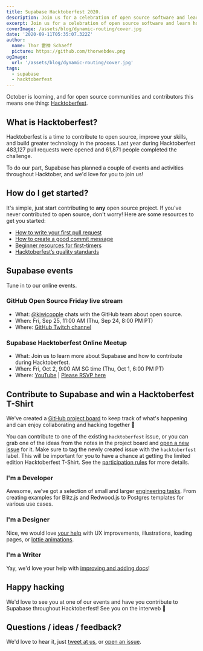 ```yaml
---
title: Supabase Hacktoberfest 2020.
description: Join us for a celebration of open source software and learn how to contribute to Supabase.
excerpt: Join us for a celebration of open source software and learn how to contribute to Supabase.
coverImage: /assets/blog/dynamic-routing/cover.jpg
date: '2020-09-11T05:35:07.322Z'
author:
  name: Thor 雷神 Schaeff
  picture: https://github.com/thorwebdev.png
ogImage:
  url: '/assets/blog/dynamic-routing/cover.jpg'
tags:
  - supabase
  - hacktoberfest
---
```




October is looming, and for open source communities and contributors this means one thing: [Hacktoberfest](https://hacktoberfest.digitalocean.com/).

<!--truncate-->

## What is Hacktoberfest?

Hacktoberfest is a time to contribute to open source, improve your skills, and build greater technology in the process. Last year during Hacktoberfest 483,127 pull requests were opened and 61,871 people completed the challenge.

To do our part, Supabase has planned a couple of events and activities throughout Hacktober, and we'd love for you to join us!

## How do I get started?

It's simple, just start contributing to **any** open source project. If you've never contributed to open source, don't worry! Here are some resources to get you started:

- [How to write your first pull request](https://pages.news.digitalocean.com/n/Y0VKC0qX000hY0236IE0qDn)
- [How to create a good commit message](https://pages.news.digitalocean.com/n/wIYDXKVE600000nr20h3r0C)
- [Beginner resources for first-timers](https://pages.news.digitalocean.com/n/kE2b60X00B003IVhYn0cK0D)
- [Hacktoberfest’s quality standards](https://hacktoberfest.digitalocean.com/details/#quality)

## Supabase events

Tune in to our online events.

### GitHub Open Source Friday live stream

- What: [@kiwicopple](https://github.com/kiwicopple) chats with the GitHub team about open source.
- When: Fri, Sep 25, 11:00 AM (Thu, Sep 24, 8:00 PM PT)
- Where: [GitHub Twitch channel](https://www.twitch.tv/github)

### Supabase Hacktoberfest Online Meetup

- What: Join us to learn more about Supabase and how to contribute during Hacktoberfest.
- When: Fri, Oct 2, 9:00 AM SG time (Thu, Oct 1, 6:00 PM PT)
- Where: [YouTube](https://youtu.be/3_xRLTjvEiE) | [Please RSVP here](https://organize.mlh.io/participants/events/4291-hacktoberfest-supabase-meetup)

## Contribute to Supabase and win a Hacktoberfest T-Shirt

We've created a [GitHub project board](https://github.com/orgs/supabase/projects/5) to keep track of what's happening and can enjoy collaborating and hacking together 🥳

You can contribute to one of the existing `hacktoberfest` issue, or you can grab one of the ideas from the notes in the project board and [open a new issue](https://github.com/supabase/supabase/issues/new/choose) for it. Make sure to tag the newly created issue with the `hacktoberfest` label. This will be important for you to have a chance at getting the limited edition Hacktoberfest T-Shirt. See the [participation rules](https://hacktoberfest.digitalocean.com/details/#rules) for more details.

### I'm a Developer

Awesome, we've got a selection of small and larger [engineering tasks](https://github.com/orgs/supabase/projects/5#column-10773067). From creating examples for Blitz.js and Redwood.js to Postgres templates for various use cases.

### I'm a Designer

Nice, we would love [your help](https://github.com/orgs/supabase/projects/5#column-10773073) with UX improvements, illustrations, loading pages, or [lottie animations](https://lottiefiles.com/).

### I'm a Writer

Yay, we'd love your help with [improving and adding docs](https://github.com/orgs/supabase/projects/5#column-10773075)!

## Happy hacking

We'd love to see you at one of our events and have you contribute to Supabase throughout Hacktoberfest! See you on the interweb 🙂

## Questions / ideas / feedback?

We'd love to hear it, just [tweet at us](https://twitter.com/supabase_io), or [open an issue](https://github.com/supabase/supabase/issues/new/choose).
